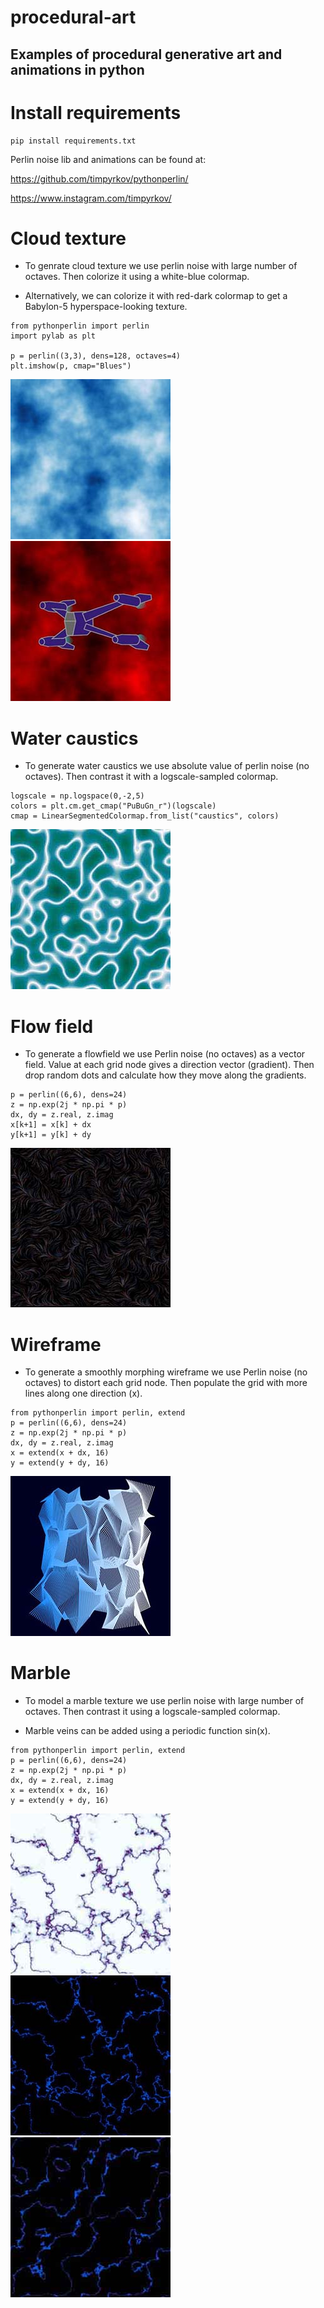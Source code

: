 # procedural-art

## Examples of procedural generative art and animations in python
#

# Install requirements
```
pip install requirements.txt
```

Perlin noise lib and animations can be found at:

https://github.com/timpyrkov/pythonperlin/

https://www.instagram.com/timpyrkov/


# Cloud texture

- To genrate cloud texture we use perlin noise with large number of octaves. Then colorize it using a white-blue colormap.

- Alternatively, we can colorize it with red-dark colormap to get a Babylon-5 hyperspace-looking texture.

```
from pythonperlin import perlin
import pylab as plt

p = perlin((3,3), dens=128, octaves=4)
plt.imshow(p, cmap="Blues")
```

![](img/clouds.jpg)
![](img/starfury.jpg)

# Water caustics

- To generate water caustics we use absolute value of perlin noise (no octaves). Then contrast it with a logscale-sampled colormap.

```
logscale = np.logspace(0,-2,5)
colors = plt.cm.get_cmap("PuBuGn_r")(logscale)
cmap = LinearSegmentedColormap.from_list("caustics", colors)
```

![](img/caustics.jpg)

# Flow field

- To generate a flowfield we use Perlin noise (no octaves) as a vector field. Value at each grid node gives a direction vector (gradient). Then drop random dots and calculate how they move along the gradients. 

```
p = perlin((6,6), dens=24)
z = np.exp(2j * np.pi * p)
dx, dy = z.real, z.imag
x[k+1] = x[k] + dx
y[k+1] = y[k] + dy
```

![](img/flowfield.jpg)

# Wireframe

- To generate a smoothly morphing wireframe we use Perlin noise (no octaves) to distort each grid node. Then populate the grid with more lines along one direction (x).

```
from pythonperlin import perlin, extend
p = perlin((6,6), dens=24)
z = np.exp(2j * np.pi * p)
dx, dy = z.real, z.imag
x = extend(x + dx, 16)
y = extend(y + dy, 16)
```

![](img/wireframe.jpg)

# Marble

- To model a marble texture we use perlin noise with large number of octaves. Then contrast it using a logscale-sampled colormap.

- Marble veins can be added using a periodic function sin(x).

```
from pythonperlin import perlin, extend
p = perlin((6,6), dens=24)
z = np.exp(2j * np.pi * p)
dx, dy = z.real, z.imag
x = extend(x + dx, 16)
y = extend(y + dy, 16)
```

![](img/marble_light.jpg)
![](img/marble_dark.jpg)
![](img/marble_veins.jpg)

